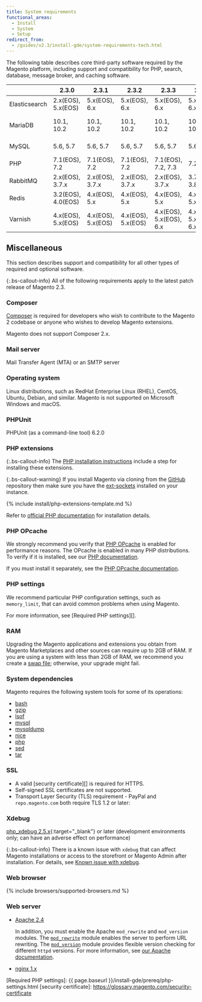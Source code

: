 ```yaml
---
title: System requirements
functional_areas:
  - Install
  - System
  - Setup
redirect_from:
  - /guides/v2.3/install-gde/system-requirements-tech.html
---
```


The following table describes core third-party software required by the Magento platform, including support and compatibility for PHP, search, database, message broker, and caching software.

|                  |2.3.0             |2.3.1             |2.3.2             |2.3.3                  |2.3.4                  |2.3.5                  |2.3.6   |2.3.7 |2.4.0           |2.4.1     |2.4.2     |2.4.3     |2.4.4     |2.4.5     |
|------------------|------------------|------------------|------------------|-----------------------|-----------------------|-----------------------|--------|------|----------------|----------|----------|----------|----------|----------|
|Elasticsearch     |2.x(EOS), 5.x(EOS)|5.x(EOS), 6.x     |5.x(EOS), 6.x     |5.x(EOS), 6.x          |5.x(EOS), 6.x          |5.x(EOS), 6.x, 7.x     |6.x, 7.x|7.9.3 |6.x, 7.x        |7.6       |7.9       |7.9       |7.9       |7.9       |
|MariaDB           |10.1, 10.2        |10.1, 10.2        |10.1, 10.2        |10.1, 10.2             |10.1, 10.2             |10.1, 10.2             |10.2    |10.2  |10.2, 10.3, 10.4|10.2, 10.4|10.2, 10.4|10.2, 10.4|10.2, 10.4|10.2, 10.4|
|MySQL             |5.6, 5.7          |5.6, 5.7          |5.6, 5.7          |5.6, 5.7               |5.6, 5.7               |5.6, 5.7               |5.7     |5.7   |5.7, 8.0.x      |5.7, 8.0.x|5.7, 8.0.x|5.7, 8.0.x|5.7, 8.0.x|5.7, 8.0.x|
|PHP               |7.1(EOS), 7.2     |7.1(EOS), 7.2     |7.1(EOS), 7.2     |7.1(EOS), 7.2, 7.3     |7.2, 7.3               |7.2, 7.3               |7.3     |7.4   |7.3, 7.4        |7.4       |7.4       |7.4       |8         |8.1       |
|RabbitMQ          |2.x(EOS), 3.7.x   |2.x(EOS), 3.7.x   |2.x(EOS), 3.7.x   |2.x(EOS), 3.7.x        |3.7.x, 3.8.x           |3.8.x                  |3.8.x   |3.8.x |3.8.x           |3.8.x     |3.8.x     |3.8.x     |3.8.x     |3.8.x     |
|Redis             |3.2(EOS), 4.0(EOS)|4.x(EOS), 5.x     |4.x(EOS), 5.x     |4.x(EOS), 5.x          |4.x(EOS), 5.x          |4.x(EOS), 5.x          |5       |6.0.10|5.x             |5         |6         |6         |6         |6         |
|Varnish           |4.x(EOS), 5.x(EOS)|4.x(EOS), 5.x(EOS)|4.x(EOS), 5.x(EOS)|4.x(EOS), 5.x(EOS), 6.x|4.x(EOS), 5.x(EOS), 6.x|4.x(EOS), 5.x(EOS), 6.x|6.x     |6.5.1 |6.x             |6.2       |6.2       |6.2       |6.2       |6.2       |

## Miscellaneous

This section describes support and compatibility for all other types of required and optional software.

{:.bs-callout-info}
All of the following requirements apply to the latest patch release of Magento 2.3.

### Composer

[Composer][] is required for developers who wish to contribute to the Magento 2 codebase or anyone who wishes to develop Magento extensions.

Magento does not support Composer 2.x.

### Mail server

Mail Transfer Agent (MTA) or an SMTP server

### Operating system

Linux distributions, such as RedHat Enterprise Linux (RHEL), CentOS, Ubuntu, Debian, and similar.
Magento is not supported on Microsoft Windows and macOS.

### PHPUnit

PHPUnit (as a command-line tool) 6.2.0

### PHP extensions

{:.bs-callout-info}
The [PHP installation instructions][] include a step for installing these extensions.

{:.bs-callout-warning}
If you install Magento via cloning from the [GitHub](https://github.com/magento/magento2) repository then make sure you have the [ext-sockets](https://github.com/php-amqplib/php-amqplib/blob/master/CHANGELOG.md#281---2018-11-13) installed on your instance.

<!--{% assign packages = site.data.codebase.v2_3.open-source.composer_lock.packages %}-->
{% include install/php-extensions-template.md %}

Refer to [official PHP documentation][] for installation details.

### PHP OPcache

We strongly recommend you verify that [PHP OPcache][] is enabled for performance reasons. The OPcache is enabled in many PHP distributions. To verify if it is installed, see our [PHP documentation][].

If you must install it separately, see the [PHP OPcache documentation][].

### PHP settings

We recommend particular PHP configuration settings, such as `memory_limit`, that can avoid common problems when using Magento.

For more information, see [Required PHP settings][].

### RAM

Upgrading the Magento applications and extensions you obtain from Magento Marketplaces and other sources can require up to 2GB of RAM. If you are using a system with less than 2GB of RAM, we recommend you create a [swap file](https://support.magento.com/hc/en-us/articles/360032980432); otherwise, your upgrade might fail.

### System dependencies

Magento requires the following system tools for some of its operations:

-  [bash][]
-  [gzip][]
-  [lsof][]
-  [mysql][]
-  [mysqldump][]
-  [nice][]
-  [php][]
-  [sed][]
-  [tar][]

### SSL

-  A valid [security certificate][] is required for HTTPS.
-  Self-signed SSL certificates are not supported.
-  Transport Layer Security (TLS) requirement - PayPal and `repo.magento.com` both require TLS 1.2 or later:

### Xdebug

[php_xdebug 2.5.x][]{:target="_blank"} or later (development environments only; can have an adverse effect on performance)

{:.bs-callout-info}
There is a known issue with `xdebug` that can affect Magento installations or access to the storefront or Magento Admin after installation. For details, see [Known issue with xdebug][].

### Web browser

{% include browsers/supported-browsers.md %}

### Web server

-  [Apache 2.4][]

   In addition, you must enable the Apache `mod_rewrite` and `mod_version` modules. The [`mod_rewrite`][] module enables the server to perform URL rewriting. The [`mod_version`][] module provides flexible version checking for different `httpd` versions. For more information, see [our Apache documentation][].

-  [nginx 1.x][]

<!-- Link Definitions -->
[`mcrypt`]: http://php.net/manual/en/book.mcrypt.php
[Known issue with xdebug]: https://support.magento.com/hc/en-us/articles/360034242212
[php_xdebug 2.5.x]: http://xdebug.org/download.php
[bash]: https://www.gnu.org/software/bash/
[gzip]: https://www.gzip.org/
[lsof]: https://linux.die.net/man/8/lsof
[mysql]: https://www.mysql.com/
[mysqldump]: https://dev.mysql.com/doc/refman/8.0/en/mysqldump.html
[nice]: https://linux.die.net/man/1/nice
[php]: http://www.php.net/
[sed]: https://www.gnu.org/software/sed/manual/sed.html
[tar]: https://linux.die.net/man/1/tar
[Composer]: https://glossary.magento.com/composer
[Apache 2.4]: http://httpd.apache.org/download.cgi
[`mod_rewrite`]: https://httpd.apache.org/docs/2.4/mod/mod_rewrite.html
[`mod_version`]: https://httpd.apache.org/docs/2.4/mod/mod_version.html
[our Apache documentation]: {{page.baseurl}}/install-gde/prereq/apache.html
[nginx 1.x]: https://nginx.org/en/download.html
[PHP installation instructions]: prereq/php-settings.html
[official PHP documentation]: http://php.net/manual/en/extensions.php
[PHP OPcache]: http://php.net/manual/en/intro.opcache.php
[PHP documentation]: prereq/php-settings.html
[PHP OPcache documentation]: http://php.net/manual/en/opcache.setup.php
[Required PHP settings]: {{ page.baseurl }}/install-gde/prereq/php-settings.html
[security certificate]: https://glossary.magento.com/security-certificate
